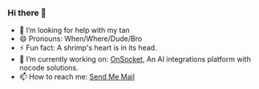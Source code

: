 ### Hi there 👋

- 🤔 I’m looking for help with my tan 
- 😄 Pronouns: When/Where/Dude/Bro
- ⚡ Fun fact: A shrimp's heart is in its head.  
- 🔭 I’m currently working on: [OnSocket](https://www.OnSocket.com), An AI integrations platform with nocode solutions. 
- 📫 How to reach me: [Send Me Mail](mailto:goodsie@onsocket.com)
